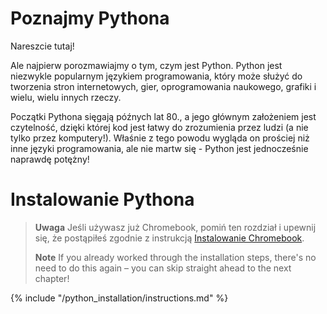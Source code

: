 # Poznajmy Pythona

Nareszcie tutaj!

Ale najpierw porozmawiajmy o tym, czym jest Python. Python jest niezwykle popularnym językiem programowania, który może służyć do tworzenia stron internetowych, gier, oprogramowania naukowego, grafiki i wielu, wielu innych rzeczy.

Początki Pythona sięgają późnych lat 80., a jego głównym założeniem jest czytelność, dzięki której kod jest łatwy do zrozumienia przez ludzi (a nie tylko przez komputery!). Właśnie z tego powodu wygląda on prościej niż inne języki programowania, ale nie martw się - Python jest jednocześnie naprawdę potężny!

# Instalowanie Pythona

> **Uwaga** Jeśli używasz już Chromebook, pomiń ten rozdział i upewnij się, że postąpiłeś zgodnie z instrukcją [Instalowanie Chromebook](../chromebook_setup/README.md).
> 
> **Note** If you already worked through the installation steps, there's no need to do this again – you can skip straight ahead to the next chapter!

{% include "/python_installation/instructions.md" %}